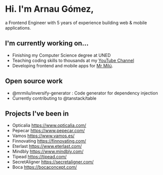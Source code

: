 # Hi. I'm Arnau Gómez,

a Frontend Engineer with 5 years of experience building web & mobile applications.

## I'm currently working on…

- Finishing my Computer Science degree at UNED
- Teaching coding skills to thousands at my [YouTube Channel](https://www.youtube.com/channel/UCIZngQLXesmjRJ1SdE8SIxg)
- Developing frontend and mobile apps for [Mr Milú](https://mrmilu.com/).

## Open source work

- @mrmilu/inversify-generator : Code generator for dependency injection
- Currently contributing to @tanstack/table

## Projects I've been in

- Opticalia https://www.opticalia.com/
- Pepecar https://www.pepecar.com/
- Vamos https://www.vamos.es/
- Finnovating https://finnovating.com/
- Eterlast https://www.eterlast.com/
- Mindbly https://www.mindbly.com/
- Tipead https://tipead.com/
- SecretAligner https://secretaligner.com/
- Boca https://bocaconcept.com/
